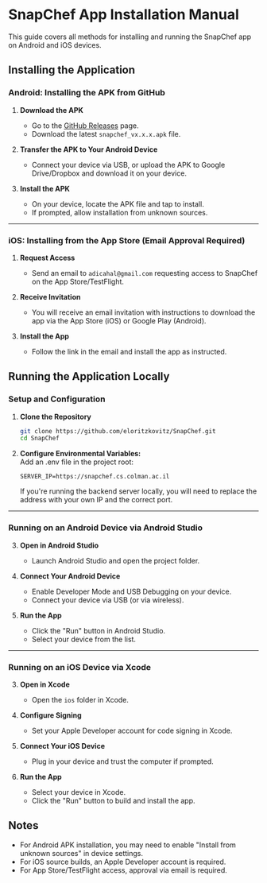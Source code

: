 # SnapChef App Installation Manual

This guide covers all methods for installing and running the SnapChef app on Android and iOS devices.

## Installing the Application

### Android: Installing the APK from GitHub

1. **Download the APK**
   - Go to the [GitHub Releases](https://github.com/eloritzkovitz/SnapChef/releases) page.
   - Download the latest `snapchef_vx.x.x.apk` file.

2. **Transfer the APK to Your Android Device**
   - Connect your device via USB, or upload the APK to Google Drive/Dropbox and download it on your device.

3. **Install the APK**
   - On your device, locate the APK file and tap to install.
   - If prompted, allow installation from unknown sources.

---

### iOS: Installing from the App Store (Email Approval Required)

1. **Request Access**
   - Send an email to `adicahal@gmail.com` requesting access to SnapChef on the App Store/TestFlight.

2. **Receive Invitation**
   - You will receive an email invitation with instructions to download the app via the App Store (iOS) or Google Play (Android).

3. **Install the App**
   - Follow the link in the email and install the app as instructed.

## Running the Application Locally

### Setup and Configuration

1. **Clone the Repository**
   ```sh
   git clone https://github.com/eloritzkovitz/SnapChef.git
   cd SnapChef
   ```

2. **Configure Environmental Variables:**  
   Add an .env file in the project root:
   ```
   SERVER_IP=https://snapchef.cs.colman.ac.il
   ```

   If you're running the backend server locally, you will need to replace the address with your own IP and the correct port.

---

### Running on an Android Device via Android Studio

3. **Open in Android Studio**
   - Launch Android Studio and open the project folder.

4. **Connect Your Android Device**
   - Enable Developer Mode and USB Debugging on your device.
   - Connect your device via USB (or via wireless).

5. **Run the App**
   - Click the "Run" button in Android Studio.
   - Select your device from the list.

---

### Running on an iOS Device via Xcode

3. **Open in Xcode**
   - Open the `ios` folder in Xcode.

4. **Configure Signing**
   - Set your Apple Developer account for code signing in Xcode.

5. **Connect Your iOS Device**
   - Plug in your device and trust the computer if prompted.

6. **Run the App**
   - Select your device in Xcode.
   - Click the "Run" button to build and install the app.

## Notes

- For Android APK installation, you may need to enable "Install from unknown sources" in device settings.
- For iOS source builds, an Apple Developer account is required.
- For App Store/TestFlight access, approval via email is required.
